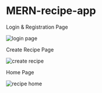 # MERN-recipe-app

Login & Registration Page

![login page](https://github.com/anvikshik1/MERN-recipe-app/assets/41194541/614c4d03-2efe-426e-938a-507009010ef4)

Create Recipe Page

![create recipe](https://github.com/anvikshik1/MERN-recipe-app/assets/41194541/ad315cb3-392d-44e0-a3bf-166a2d130a41)

Home Page

![recipe home](https://github.com/anvikshik1/MERN-recipe-app/assets/41194541/59cef6f2-87aa-405c-815c-3cf2a82a80b2)




